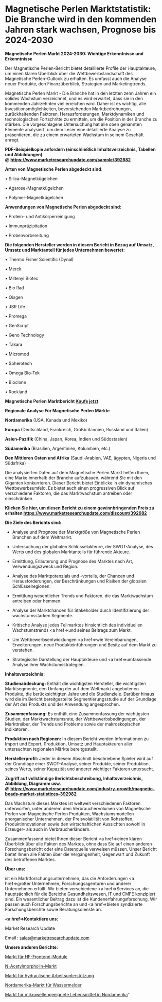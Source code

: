 # Magnetische Perlen Marktstatistik: Die Branche wird in den kommenden Jahren stark wachsen, Prognose bis 2024-2030

<strong>Magnetische Perlen Markt 2024-2030: Wichtige Erkenntnisse und Erkenntnisse</strong>

Der Magnetische Perlen-Bericht bietet detaillierte Profile der Hauptakteure, um einen klaren Überblick über die Wettbewerbslandschaft des Magnetische Perlen-Outlook zu erhalten. Es umfasst auch die Analyse neuer Produkte, den Finanzüberblick, Strategien und Marketingtrends.

Magnetische Perlen Markt - Die Branche hat in den letzten zehn Jahren ein solides Wachstum verzeichnet, und es wird erwartet, dass sie in den kommenden Jahrzehnten viel erreichen wird. Daher ist es wichtig, alle Investitionsmöglichkeiten, bevorstehenden Marktbedrohungen, zurückhaltenden Faktoren, Herausforderungen, Marktdynamiken und technologischen Fortschritte zu ermitteln, um die Position in der Branche zu stärken. Die vorgeschlagene Untersuchung hat alle oben genannten Elemente analysiert, um dem Leser eine detaillierte Analyse zu präsentieren, die zu einem erwarteten Wachstum in seinem Geschäft anregt.

<strong><b>PDF-Beispielkopie anfordern (einschließlich Inhaltsverzeichnis, Tabellen und Abbildungen) @ </b></strong><strong><a href=https://www.marketresearchupdate.com/sample/392982><strong>https://www.marketresearchupdate.com/sample/392982</u></a></strong></strong>

<strong>Arten von Magnetische Perlen abgedeckt sind:</strong>

• Silica-Magnetkügelchen

• Agarose-Magnetkügelchen

• Polymer-Magnetkügelchen

<strong>Anwendungen von Magnetische Perlen abgedeckt sind:</strong>

• Protein- und Antikörperreinigung

• Immunpräzipitation

• Probenvorbereitung

<strong>Die folgenden Hersteller werden in diesem Bericht in Bezug auf Umsatz, Umsatz und Marktanteil für jedes Unternehmen bewertet:</strong>

• Thermo Fisher Scientific (Dynal)

• Merck

• Miltenyi Biotec

• Bio Rad

• Qiagen

• JSR Life

• Promega

• GenScript

• Geno Technology

• Takara

• Micromod

• Spherotech

• Omega Bio-Tek

• Bioclone

• Rockland

<strong>Magnetische Perlen Marktbericht <a href=https://www.marketresearchupdate.com/buynow/392982>Kaufe jetzt</a></strong>

<strong>Regionale Analyse Für Magnetische Perlen Märkte</strong>

<strong>Nordamerika</strong> (USA, Kanada und Mexiko)

<strong>Europa</strong> (Deutschland, Frankreich, Großbritannien, Russland und Italien)

<strong>Asien-Pazifik</strong> (China, Japan, Korea, Indien und Südostasien)

<strong>Südamerika</strong> (Brasilien, Argentinien, Kolumbien, etc.)

<strong>Den Mittleren</strong> <strong>Osten und Afrika</strong> (Saudi-Arabien, VAE, ägypten, Nigeria und Südafrika)

Die analysierten Daten auf dem Magnetische Perlen Markt helfen Ihnen, eine Marke innerhalb der Branche aufzubauen, während Sie mit den Giganten konkurrieren. Dieser Bericht bietet Einblicke in ein dynamisches Wettbewerbsumfeld. Es bietet auch einen progressiven Blick auf verschiedene Faktoren, die das Marktwachstum antreiben oder einschränken.

<strong>Klicken Sie hier, um diesen Bericht zu einem gewinnbringenden Preis zu erhalten
</strong><strong><a href=https://www.marketresearchupdate.com/discount/392982>https://www.marketresearchupdate.com/discount/392982</b></u></strong></a>

<strong>Die Ziele des Berichts sind:</strong>

- Analyse und Prognose der Marktgröße von Magnetische Perlen Branchen auf dem Weltmarkt.

- Untersuchung der globalen Schlüsselakteure, der SWOT-Analyse, des Werts und des globalen Marktanteils für führende Akteure.

- Ermittlung, Erläuterung und Prognose des Marktes nach Art, Verwendungszweck und Region.

- Analyse des Marktpotenzials und -vorteils, der Chancen und Herausforderungen, der Beschränkungen und Risiken der globalen Schlüsselregionen.

- Ermittlung wesentlicher Trends und Faktoren, die das Marktwachstum antreiben oder hemmen.

- Analyse der Marktchancen für Stakeholder durch Identifizierung der wachstumsstarken Segmente.

- Kritische Analyse jedes Teilmarktes hinsichtlich des individuellen Wachstumstrends <a href=>und</a> seines Beitrags zum Markt.

- Um Wettbewerbsentwicklungen <a href=>wie</a> Vereinbarungen, Erweiterungen, neue Produkteinführungen und Besitz auf dem Markt zu verstehen.

- Strategische Darstellung der Hauptakteure und <a href=>umfas</a>sende Analyse ihrer Wachstumsstrategien.

<strong>Inhaltsverzeichnis:</strong>

<strong>Studienabdeckung:</strong> Enthält die wichtigsten Hersteller, die wichtigsten Marktsegmente, den Umfang der auf dem Weltmarkt angebotenen Produkte, die berücksichtigten Jahre und die Studienziele. Darüber hinaus wird die im Bericht bereitgestellte Segmentierungsstudie auf der Grundlage der Art des Produkts und der Anwendung angesprochen.

<strong>Zusammenfassung:</strong> Es enthält eine Zusammenfassung der wichtigsten Studien, der Marktwachstumsrate, der Wettbewerbsbedingungen, der Markttreiber, der Trends und Probleme sowie der makroskopischen Indikatoren.

<strong>Produktion nach Regionen:</strong> In diesem Bericht werden Informationen zu Import und Export, Produktion, Umsatz und Hauptakteuren aller untersuchten regionalen Märkte bereitgestellt.

<strong>Herstellerprofil:</strong> Jeder in diesem Abschnitt beschriebene Spieler wird auf der Grundlage einer SWOT-Analyse, seiner Produkte, seiner Produktion, seines Werts, seiner Kapazität und anderer wichtiger Faktoren untersucht.

<strong><b>Zugriff auf vollständige Berichtsbeschreibung, Inhaltsverzeichnis, Abbildung, Diagramm usw. @ </b></strong><strong><a href=https://www.marketresearchupdate.com/industry-growth/magnetic-beads-market-statistices-392982>https://www.marketresearchupdate.com/industry-growth/magnetic-beads-market-statistices-392982</a></strong>

Das Wachstum dieses Marktes ist weltweit verschiedenen Faktoren unterworfen, unter anderem dem Verbrauchervolumen von Magnetische Perlen von Magnetische Perlen Produkten, Wachstumsmodellen anorganischer Unternehmen, der Preisvolatilität von Rohstoffen, Produktinnovationen sowie den wirtschaftlichen Aussichten sowohl in Erzeuger- als auch in Verbraucherländern.

Zusammenfassend bietet Ihnen dieser Bericht <a href=>einen</a> klaren Überblick über alle Fakten des Marktes, ohne dass Sie auf einen anderen Forschungsbericht oder eine Datenquelle verweisen müssen. Unser Bericht bietet Ihnen alle Fakten über die Vergangenheit, Gegenwart und Zukunft des betroffenen Marktes.

<strong>Über uns:</strong>

 ist ein Marktforschungsunternehmen, das die Anforderungen <a href=>großer</a> Unternehmen, Forschungsagenturen und anderer Unternehmen erfüllt. Wir bieten verschiedene <a href=>Services</a> an, die hauptsächlich für die Bereiche Gesundheitswesen, IT und CMFE konzipiert sind. Ein wesentlicher Beitrag dazu ist die Kundenerfahrungsforschung. Wir passen auch Forschungsberichte an und <a href=>bieten</a> syndizierte Forschungsberichte sowie Beratungsdienste an.

<strong><a href=>Kontaktiere uns:</a></strong>

Market Research Update

Email : sales@marketresearchupdate.com

<strong>Unsere anderen Berichte:</strong>

<a href=https://www.linkedin.com/pulse/rf-front-end-module-market-2023-size-growth>Markt für HF-Frontend-Module</a>

<a href=https://www.linkedin.com/pulse/n-acetylmorpholine-market-analysis-segment>N-Acetylmorpholin-Markt</a>

<a href=https://www.linkedin.com/pulse/hydraulic-work-support-market-outlooks-2023>Markt für hydraulische Arbeitsunterstützung</a>

<a href=https://www.linkedin.com/pulse/north-america-water-alarms-market-2023-new-comprehensive>Nordamerika-Markt für Wassermelder</a>

<a href=https://www.linkedin.com/pulse/north-america-microwavable-foods-market-analysis-xlujf/>Markt für mikrowellengeeignete Lebensmittel in Nordamerika</a>"
